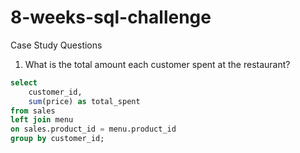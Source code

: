 # 8-weeks-sql-challenge

Case Study Questions
 
1. What is the total amount each customer spent at the restaurant?

```sql
select 	
    customer_id,
    sum(price) as total_spent
from sales
left join menu
on sales.product_id = menu.product_id
group by customer_id;
